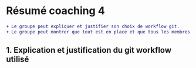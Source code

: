 # Résumé coaching 4 
```diff
+ Le groupe peut expliquer et justifier son choix de workflow git.
+ Le groupe peut montrer que tout est en place et que tous les membres du groupes utilisent déjà git pour le projet.

```
## 1. Explication et justification du git workflow utilisé